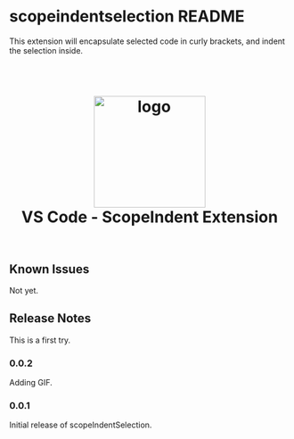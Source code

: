 # scopeindentselection README

This extension will encapsulate selected code in curly brackets, and indent the selection inside.

<h1 align="center">
  <br>
    <img src="https://github.com/arassch/vscodeScopeIndentExtension/tree/master/scopeindentselection/images/gifTest.gif" alt="logo" width="200">
    
  <br>
  VS Code - ScopeIndent Extension
  <br>
  <br>
</h1>


## Known Issues

Not yet.

## Release Notes

This is a first try.

### 0.0.2

Adding GIF.

### 0.0.1

Initial release of scopeIndentSelection.

